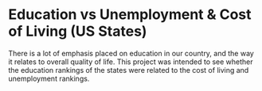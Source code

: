 
# Education vs Unemployment & Cost of Living (US States)

There is a lot of emphasis placed on education in our country, and the way it relates to overall quality of life. This project was intended to see whether the education rankings of the states were related to the cost of living and unemployment rankings.